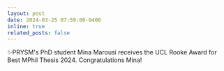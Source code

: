```yaml
---
layout: post
date: 2024-03-25 07:59:00-0400
inline: true
related_posts: false
---
```


:sparkles:PRYSM's PhD student Mina Marousi receives the UCL Rooke Award for Best MPhil Thesis 2024. Congratulations Mina! 
